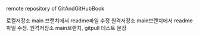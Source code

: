 remote repository of GitAndGitHubBook

로컬저장소 main 브랜치에서 readme파일 수정
원격저장소 main브랜치에서 readme파일 수정.
원격저장소 main브랜치, gitpull 테스트 문장
